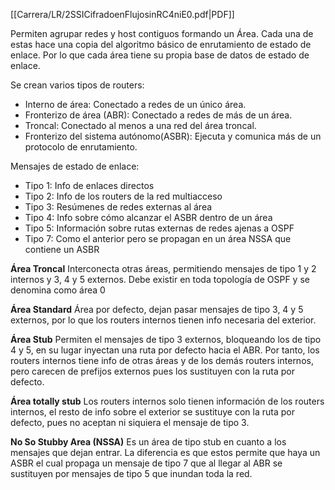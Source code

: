 [[Carrera/LR/2SSICifradoenFlujosinRC4niE0.pdf|PDF]]

Permiten agrupar redes y host contiguos formando un Área. Cada una de estas hace una copia del algoritmo básico de enrutamiento de estado de enlace. Por lo que cada área tiene su propia base de datos de estado de enlace.

Se crean varios tipos de routers:
+ Interno de área: Conectado a redes de un único área.
+ Fronterizo de área (ABR): Conectado a redes de más de un área.
+ Troncal: Conectado al menos a una red del área troncal.
+ Fronterizo del sistema autónomo(ASBR): Ejecuta y comunica más de un protocolo de enrutamiento.

Mensajes de estado de enlace:
+ Tipo 1: Info de enlaces directos
+ Tipo 2: Info de los routers de la red multiacceso
+ Tipo 3: Resúmenes de redes externas al área
+ Tipo 4: Info sobre cómo alcanzar el ASBR dentro de un área
+ Tipo 5: Información sobre rutas externas de redes ajenas a OSPF
+ Tipo 7: Como el anterior pero se propagan en un área NSSA que contiene un ASBR

**Área Troncal**
Interconecta otras áreas, permitiendo mensajes de tipo 1 y 2 internos y 3, 4 y 5 externos.
Debe existir en toda topología de OSPF y se denomina como área 0

**Área Standard**
Área por defecto, dejan pasar mensajes de tipo 3, 4 y 5 externos, por lo que los routers internos tienen info necesaria del exterior.

**Área Stub**
Permiten el mensajes de tipo 3 externos, bloqueando los de tipo 4 y 5, en su lugar inyectan una ruta por defecto hacia el ABR. Por tanto, los routers internos tiene info de otras áreas y de los demás routers internos, pero carecen de prefijos externos pues los sustituyen con la ruta por defecto.

**Área totally stub**
Los routers internos solo tienen información de los routers internos, el resto de info sobre el exterior se sustituye con la ruta por defecto, pues no aceptan ni siquiera el mensaje de tipo 3.

**No So Stubby Area (NSSA)**
Es un área de tipo stub en cuanto a los mensajes que dejan entrar.
La diferencia es que estos permite que haya un ASBR el cual propaga un mensaje de tipo 7 que al llegar al ABR se sustituyen por mensajes de tipo 5 que inundan toda la red.
